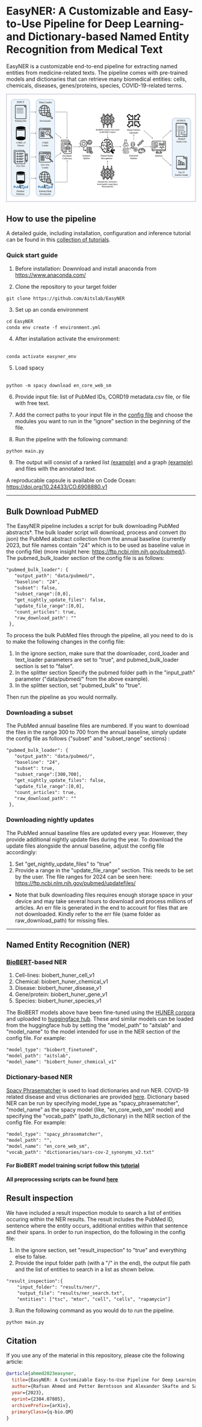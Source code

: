 # EasyNER: A Customizable and Easy-to-Use Pipeline for Deep Learning- and Dictionary-based Named Entity Recognition from Medical Text

EasyNER is a customizable end-to-end pipeline for extracting named entities from medicine-related texts. The pipeline comes with pre-trained models and dictionaries that can retrieve many biomedical entities: cells, chemicals, diseases, genes/proteins, species, COVID-19-related terms.  

![](tutorials/imgs/pipeline3.png)

## How to use the pipeline

A detailed guide, including installation, configuration and inference tutorial can be found in this [collection of tutorials](tutorials/Tutorial-pipeline.md).

### Quick start guide

1. Before installation: Downnload and install anaconda from https://www.anaconda.com/


2. Clone the repository to your target folder


```console
git clone https://github.com/Aitslab/EasyNER

```

3. Set up an conda environment

```console
cd EasyNER
conda env create -f environment.yml
```


4. After installation activate the environment:
```console

conda activate easyner_env

```


5. Load spacy

```console

python -m spacy download en_core_web_sm
```


6. Provide input file: list of PubMed IDs, CORD19 metadata.csv file, or file with free text.


7. Add the correct paths to your input file in the [config file](config.json) and choose the modules you want to run in the “ignore” section in the beginning of the file. 


8. Run the pipeline with the following command:

```python
python main.py
```

9. The output will consist of a ranked list [(example)](results/sample_output/analysis_mtorandtsc1_chemical/mtorandtsc1_result_chemical.tsv) and a graph [(example)](results/sample_output/analysis_mtorandtsc1_chemical/mtorandtsc1_chemical_top_50.png) and files with the annotated text.


A reproducable capsule is available on Code Ocean: https://doi.org/10.24433/CO.6908880.v1


___

## Bulk Download PubMED

The EasyNER pipeline includes a script for bulk downloading PubMed abstracts*. The bulk loader script will download, process and convert (to json) the PubMed abstract collection from the annual baseline (currently 2023, but file names contain "24" which is to be used as baseline value in the config file) (more insight here: https://ftp.ncbi.nlm.nih.gov/pubmed/). The pubmed_bulk_loader section of the config file is as follows:

 ```
 "pubmed_bulk_loader": {
    "output_path": "data/pubmed/",
    "baseline": "24",
    "subset": false,
    "subset_range":[0,0],
    "get_nightly_update_files": false,
    "update_file_range":[0,0],
    "count_articles": true,
    "raw_download_path": ""
  },
 ```

To process the bulk PubMed files through the pipeline, all you need to do is to make the following changes in the config file:

1. In the ignore section, make sure that the downloader, cord_loader and text_loader parameters are set to "true", and pubmed_bulk_loader section is set to "false".
2. In the splitter section Specify the pubmed folder path in the "input_path" parameter ("data/pubmed/" from the above example).
3. In the splitter section, set "pubmed_bulk" to "true".

Then run the pipeline as you would normally.


### Downloading a subset

The PubMed annual baseline files are numbered. If you want to download the files in the range 300 to 700 from the annual baseline, simply update the config file as follows ("subset" and "subset_range" sections) :

 ```
 "pubmed_bulk_loader": {
    "output_path": "data/pubmed/",
    "baseline": "24",
    "subset": true,
    "subset_range":[300,700],
    "get_nightly_update_files": false,
    "update_file_range":[0,0],
    "count_articles": true,
    "raw_download_path": ""
  },
 ```

### Downloading nightly updates

The PubMed annual baseline files are updated every year. However, they provide additional nightly update files during the year. To download the update files alongside the annual baseline, adjust the config file accordingly:

 1. Set "get_nightly_update_files" to "true"
 2. Provide a range in the "update_file_range" section. This needs to be set by the user. The file ranges for 2024 can be seen here: https://ftp.ncbi.nlm.nih.gov/pubmed/updatefiles/

* Note that bulk downloading files requires enough storage space in your device and may take several hours to download and process millions of articles. An err file is generated in the end to account for files that are not downloaded. Kindly refer to the err file (same folder as raw_download_path) for missing files.
 ____

## Named Entity Recognition (NER) 

### [BioBERT](https://github.com/dmis-lab/biobert-pytorch)-based NER

1. Cell-lines: biobert_huner_cell_v1 
2. Chemical: biobert_huner_chemical_v1
3. Disease: biobert_huner_disease_v1
4. Gene/protein: biobert_huner_gene_v1
5. Species: biobert_huner_species_v1

The BioBERT models above have been fine-tuned using the [HUNER corpora](https://github.com/hu-ner/huner) and uploaded to [huggingface hub](https://huggingface.co/aitslab). These and similar models can be loaded from the huggingface hub by setting the "model_path" to "aitslab" and "model_name" to the model intended for use in the NER section of the config file. For example:

```console
"model_type": "biobert_finetuned",
"model_path": "aitslab",
"model_name": "biobert_huner_chemical_v1"
```

### Dictionary-based NER

[Spacy Phrasematcher](https://spacy.io/api/phrasematcher) is used to load dictionaries and run NER. COVID-19 related disease and virus dictionaries are provided [here](dictionaries/). 
Dictionary based NER can be run by specifying model_type as "spacy_phrasematcher", "model_name" as the spacy model (like, "en_core_web_sm" model) and specifying the "vocab_path" (path_to_dictionary) in the NER section of the config file. For example:

```console
"model_type": "spacy_phrasematcher",
"model_path": "",
"model_name": "en_core_web_sm",
"vocab_path": "dictionaries/sars-cov-2_synonyms_v2.txt"
```

#### For BioBERT model training script follow this [tutorial](tutorials/Tutorial-BioBERT_model_training.ipynb)
#### All preprocessing scripts can be found [here](supplementary/preprocessing_scripts/)


## Result inspection

We have included a result inspection module to search a list of entities occuring within the NER results. The result includes the PubMed ID, sentence where the entity occurs, additional entities within that sentence and their spans. In order to run inspection, do the following in the config file:

1. In the ignore section, set "result_inspection" to "true" and everything else to false.
2. Provide the input folder path (with a "/" in the end), the output file path and the list of entities to search in a list as shown below.
```console
"result_inspection":{
    "input_folder": "results/ner/",
    "output_file": "results/ner_search.txt",
    "entities": ["tsc", "mtor", "cell", "cells", "rapamycin"]
```

3. Run the following command as you would do to run the pipeline.
```python
python main.py
```

## Citation
If you use any of the material in this repository, please cite the following article:

```bibtex
@article{ahmed2023easyner,
  title={EasyNER: A Customizable Easy-to-Use Pipeline for Deep Learning- and Dictionary-based Named Entity Recognition from Medical Text},
  author={Rafsan Ahmed and Petter Berntsson and Alexander Skafte and Salma Kazemi Rashed and Marcus Klang and Adam Barvesten and Ola Olde and William Lindholm and Antton Lamarca Arrizabalaga and Pierre Nugues and Sonja Aits},
  year={2023},
  eprint={2304.07805},
  archivePrefix={arXiv},
  primaryClass={q-bio.QM}
}
```
